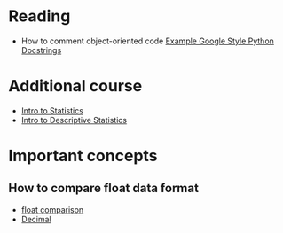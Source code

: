 # Reading

* How to comment object-oriented code [Example Google Style Python Docstrings](https://sphinxcontrib-napoleon.readthedocs.io/en/latest/example_google.html)

# Additional course

* [Intro to Statistics](https://classroom.udacity.com/courses/st101)
* [Intro to Descriptive Statistics](https://www.udacity.com/course/intro-to-descriptive-statistics--ud827)

# Important concepts

## How to compare float data format
* [float comparison](https://randomascii.wordpress.com/2012/02/25/comparing-floating-point-numbers-2012-edition/)
* [Decimal](https://docs.python.org/3/library/decimal.html)

